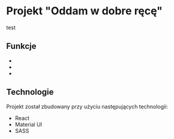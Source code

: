 # Projekt "Oddam w dobre ręcę"

test

## Funkcje

- 
- 
- 

## Technologie

Projekt został zbudowany przy użyciu następujących technologii:

- React
- Material UI
- SASS
